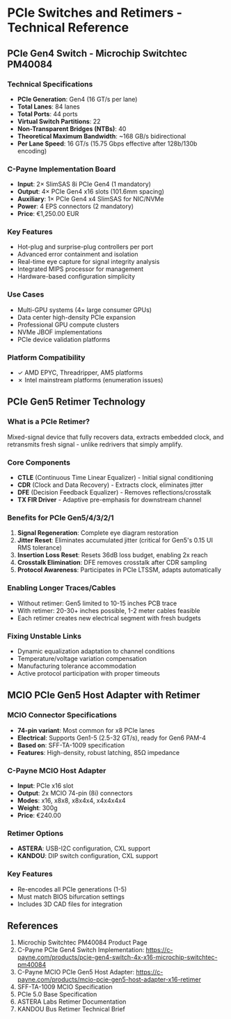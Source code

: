 # PCIe Switches and Retimers - Technical Reference

## PCIe Gen4 Switch - Microchip Switchtec PM40084

### Technical Specifications
- **PCIe Generation**: Gen4 (16 GT/s per lane)
- **Total Lanes**: 84 lanes
- **Total Ports**: 44 ports
- **Virtual Switch Partitions**: 22
- **Non-Transparent Bridges (NTBs)**: 40
- **Theoretical Maximum Bandwidth**: ~168 GB/s bidirectional
- **Per Lane Speed**: 16 GT/s (15.75 Gbps effective after 128b/130b encoding)

### C-Payne Implementation Board
- **Input**: 2× SlimSAS 8i PCIe Gen4 (1 mandatory)
- **Output**: 4× PCIe Gen4 x16 slots (101.6mm spacing)
- **Auxiliary**: 1× PCIe Gen4 x4 SlimSAS for NIC/NVMe
- **Power**: 4 EPS connectors (2 mandatory)
- **Price**: €1,250.00 EUR

### Key Features
- Hot-plug and surprise-plug controllers per port
- Advanced error containment and isolation
- Real-time eye capture for signal integrity analysis
- Integrated MIPS processor for management
- Hardware-based configuration simplicity

### Use Cases
- Multi-GPU systems (4× large consumer GPUs)
- Data center high-density PCIe expansion
- Professional GPU compute clusters
- NVMe JBOF implementations
- PCIe device validation platforms

### Platform Compatibility
- ✓ AMD EPYC, Threadripper, AM5 platforms
- ✗ Intel mainstream platforms (enumeration issues)

## PCIe Gen5 Retimer Technology

### What is a PCIe Retimer?
Mixed-signal device that fully recovers data, extracts embedded clock, and retransmits fresh signal - unlike redrivers that simply amplify.

### Core Components
- **CTLE** (Continuous Time Linear Equalizer) - Initial signal conditioning
- **CDR** (Clock and Data Recovery) - Extracts clock, eliminates jitter
- **DFE** (Decision Feedback Equalizer) - Removes reflections/crosstalk
- **TX FIR Driver** - Adaptive pre-emphasis for downstream channel

### Benefits for PCIe Gen5/4/3/2/1
1. **Signal Regeneration**: Complete eye diagram restoration
2. **Jitter Reset**: Eliminates accumulated jitter (critical for Gen5's 0.15 UI RMS tolerance)
3. **Insertion Loss Reset**: Resets 36dB loss budget, enabling 2x reach
4. **Crosstalk Elimination**: DFE removes crosstalk after CDR sampling
5. **Protocol Awareness**: Participates in PCIe LTSSM, adapts automatically

### Enabling Longer Traces/Cables
- Without retimer: Gen5 limited to 10-15 inches PCB trace
- With retimer: 20-30+ inches possible, 1-2 meter cables feasible
- Each retimer creates new electrical segment with fresh budgets

### Fixing Unstable Links
- Dynamic equalization adaptation to channel conditions
- Temperature/voltage variation compensation
- Manufacturing tolerance accommodation
- Active protocol participation with proper timeouts

## MCIO PCIe Gen5 Host Adapter with Retimer

### MCIO Connector Specifications
- **74-pin variant**: Most common for x8 PCIe lanes
- **Electrical**: Supports Gen1-5 (2.5-32 GT/s), ready for Gen6 PAM-4
- **Based on**: SFF-TA-1009 specification
- **Features**: High-density, robust latching, 85Ω impedance

### C-Payne MCIO Host Adapter
- **Input**: PCIe x16 slot
- **Output**: 2x MCIO 74-pin (8i) connectors
- **Modes**: x16, x8x8, x8x4x4, x4x4x4x4
- **Weight**: 300g
- **Price**: €240.00

### Retimer Options
- **ASTERA**: USB-I2C configuration, CXL support
- **KANDOU**: DIP switch configuration, CXL support

### Key Features
- Re-encodes all PCIe generations (1-5)
- Must match BIOS bifurcation settings
- Includes 3D CAD files for integration

## References

1. Microchip Switchtec PM40084 Product Page
2. C-Payne PCIe Gen4 Switch Implementation: https://c-payne.com/products/pcie-gen4-switch-4x-x16-microchip-switchtec-pm40084
3. C-Payne MCIO PCIe Gen5 Host Adapter: https://c-payne.com/products/mcio-pcie-gen5-host-adapter-x16-retimer
4. SFF-TA-1009 MCIO Specification
5. PCIe 5.0 Base Specification
6. ASTERA Labs Retimer Documentation
7. KANDOU Bus Retimer Technical Brief